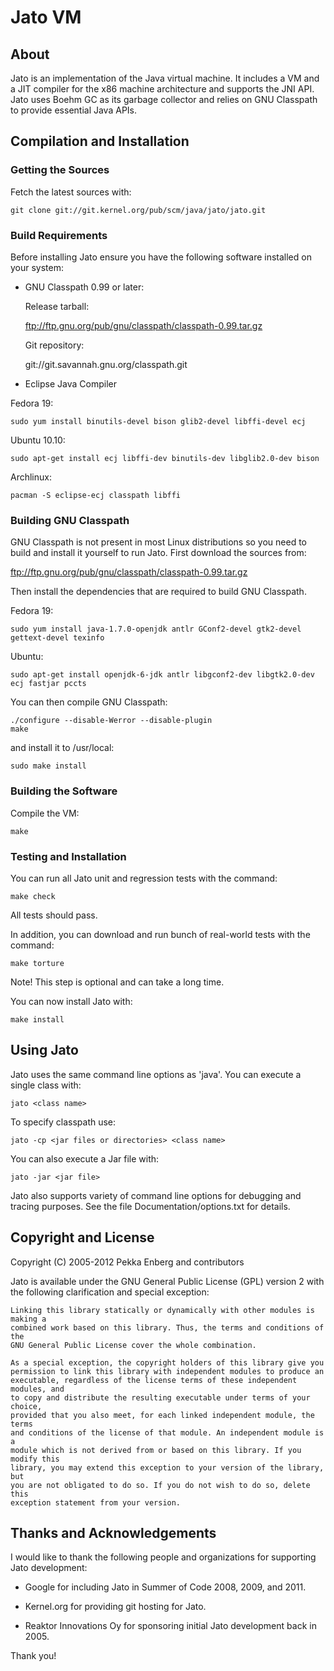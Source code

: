 # Jato VM

## About

Jato is an implementation of the Java virtual machine. It includes a VM and a
JIT compiler for the x86 machine architecture and supports the JNI API. Jato
uses Boehm GC as its garbage collector and relies on GNU Classpath to provide
essential Java APIs.

## Compilation and Installation

### Getting the Sources

Fetch the latest sources with:

    git clone git://git.kernel.org/pub/scm/java/jato/jato.git

### Build Requirements

Before installing Jato ensure you have the following software installed on your
system:

  - GNU Classpath 0.99 or later:

    Release tarball:

    ftp://ftp.gnu.org/pub/gnu/classpath/classpath-0.99.tar.gz

    Git repository:

    git://git.savannah.gnu.org/classpath.git

  - Eclipse Java Compiler

Fedora 19:

    sudo yum install binutils-devel bison glib2-devel libffi-devel ecj

Ubuntu 10.10:

    sudo apt-get install ecj libffi-dev binutils-dev libglib2.0-dev bison

Archlinux:

    pacman -S eclipse-ecj classpath libffi

### Building GNU Classpath

GNU Classpath is not present in most Linux distributions so you need to
build and install it yourself to run Jato. First download the sources
from:

  ftp://ftp.gnu.org/pub/gnu/classpath/classpath-0.99.tar.gz

Then install the dependencies that are required to build GNU Classpath.

Fedora 19:

    sudo yum install java-1.7.0-openjdk antlr GConf2-devel gtk2-devel gettext-devel texinfo

Ubuntu:

    sudo apt-get install openjdk-6-jdk antlr libgconf2-dev libgtk2.0-dev ecj fastjar pccts

You can then compile GNU Classpath:

    ./configure --disable-Werror --disable-plugin
    make

and install it to /usr/local:

    sudo make install

### Building the Software

Compile the VM:

    make

### Testing and Installation

You can run all Jato unit and regression tests with the command:

    make check

All tests should pass.

In addition, you can download and run bunch of real-world tests with the
command:

    make torture

Note! This step is optional and can take a long time.

You can now install Jato with:

    make install

## Using Jato

Jato uses the same command line options as 'java'. You can execute a single
class with:

    jato <class name>

To specify classpath use:

    jato -cp <jar files or directories> <class name>

You can also execute a Jar file with:

    jato -jar <jar file>

Jato also supports variety of command line options for debugging and tracing
purposes. See the file Documentation/options.txt for details.

## Copyright and License

Copyright (C) 2005-2012  Pekka Enberg and contributors

Jato is available under the GNU General Public License (GPL) version 2 with the
following clarification and special exception:

    Linking this library statically or dynamically with other modules is making a
    combined work based on this library. Thus, the terms and conditions of the
    GNU General Public License cover the whole combination.

    As a special exception, the copyright holders of this library give you
    permission to link this library with independent modules to produce an
    executable, regardless of the license terms of these independent modules, and
    to copy and distribute the resulting executable under terms of your choice,
    provided that you also meet, for each linked independent module, the terms
    and conditions of the license of that module. An independent module is a
    module which is not derived from or based on this library. If you modify this
    library, you may extend this exception to your version of the library, but
    you are not obligated to do so. If you do not wish to do so, delete this
    exception statement from your version.

## Thanks and Acknowledgements

I would like to thank the following people and organizations for supporting
Jato development:

- Google for including Jato in Summer of Code 2008, 2009, and 2011.

- Kernel.org for providing git hosting for Jato.

- Reaktor Innovations Oy for sponsoring initial Jato development back in 2005.

Thank you!
